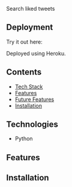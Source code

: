 Search liked tweets

## Deployment
Try it out here: 

Deployed using Heroku.

## Contents
* [Tech Stack](#tech-stack)
* [Features](#features)
* [Future Features](#future)
* [Installation](#installation)

## <a name="tech-stack"></a>Technologies
* Python


## <a name="features"></a>Features


## <a name="installation"></a>Installation
